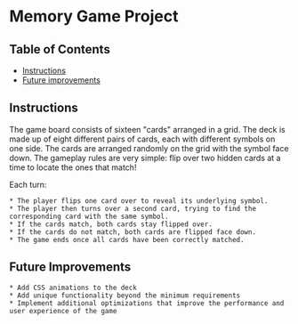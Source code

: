 # Memory Game Project

## Table of Contents

* [Instructions](#instructions)
* [Future improvements](#futureimprovements)

## Instructions

The game board consists of sixteen "cards" arranged in a grid. The deck is made up of eight different pairs of cards, each with different symbols on one side. The cards are arranged randomly on the grid with the symbol face down. The gameplay rules are very simple: flip over two hidden cards at a time to locate the ones that match!

Each turn:

    * The player flips one card over to reveal its underlying symbol.
    * The player then turns over a second card, trying to find the corresponding card with the same symbol.
    * If the cards match, both cards stay flipped over.
    * If the cards do not match, both cards are flipped face down.
    * The game ends once all cards have been correctly matched.

## Future Improvements

    * Add CSS animations to the deck
    * Add unique functionality beyond the minimum requirements
    * Implement additional optimizations that improve the performance and user experience of the game

